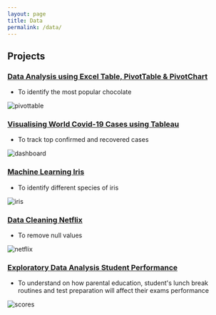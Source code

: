 ```yaml
---
layout: page
title: Data
permalink: /data/
---
```

## Projects
### [Data Analysis using Excel Table, PivotTable & PivotChart](https://medium.com/@sycsy/data-analysis-and-visualisation-using-pivottable-pivotchart-565ee2d0497d)
- To identify the most popular chocolate

![pivottable](https://github.com/sycsy9/csy/assets/48885389/c968e85c-8212-42d6-8a0d-f916b6316b41)
<br />

### [Visualising World Covid-19 Cases using Tableau](https://public.tableau.com/app/profile/syvizzes/viz/WorldCovid-19_16871536293740/Dashboard1)
- To track top confirmed and recovered cases

![dashboard](https://github.com/sycsy9/csy/assets/48885389/cf70e6d8-f25e-42d0-9f7e-017685b8a6bc)
<br />

### [Machine Learning Iris](https://github.com/sycsy/data/blob/main/python/project%201%20-%20iris%20ml.ipynb)
- To identify different species of iris

![iris](https://github.com/sycsy9/csy/assets/48885389/aa35198a-8c8c-4f95-bbfc-15c0bcf75b92)
<br />

### [Data Cleaning Netflix](https://github.com/sycsy/data/blob/main/python/project%202%20-%20netflix%20data%20cleaning.ipynb)
- To remove null values

![netflix](https://github.com/sycsy9/csy/assets/48885389/09475135-e8d1-4851-a1c9-849c0b6d274e)
<br />

### [Exploratory Data Analysis Student Performance](https://github.com/sycsy/data/blob/main/python/project%203%20-%20student%20performance%20eda.ipynb)
- To understand on how parental education, student's lunch break routines and test preparation will affect their exams performance

![scores](https://github.com/sycsy9/csy/assets/48885389/b66b253d-d343-4a26-8df8-1aa317bd9b94)
<br />
